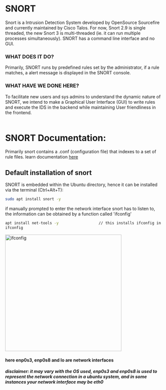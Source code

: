 # SNORT
Snort is a Intrusion Detection System developed by OpenSource Sourcefire and currently maintained by Cisco Talos. For now, Snort 2.9 is single threaded, the new Snort 3 is multi-threaded (ie. it can run multiple processes simultaneously). SNORT has a command line interface and no GUI.<br>

### WHAT DOES IT DO?
Primarily, SNORT runs by predefined rules set by the administrator, if a rule matches, a alert message is displayed in the SNORT console.
### WHAT HAVE WE DONE HERE?
To facilitate new users and sys admins to understand the dynamic nature of SNORT, we intend to make a Graphical User Interface 
(GUI) to write rules and execute the IDS in the backend while maintaining User friendliness in the frontend.<br>
<br>

# SNORT Documentation:
Primarily snort contains a .conf (configuration file) that indexes to a set of rule files. learn documentation [here](http://books.gigatux.nl/mirror/snortids/0596006616/snortids-CHP-5.html)

## Default installation of snort 
SNORT is embedded within the Ubuntu directory, hence it can be installed via the terminal (Ctrl+Alt+T):
```bash
sudo apt install snort -y
```
if manually prompted to enter the network interface snort has to listen to, the information can be obtained by a function called 'ifconfig'
```bash
apt install net-tools -y                  // this installs ifconfig in the system
ifconfig
```
<img width="374" alt="ifconfig" src="https://user-images.githubusercontent.com/70995581/220833040-55b49909-4241-41ac-a80c-2ff7041a963f.png"></br>
#### here enp0s3, enp0s8 and lo are network interfaces
##### disclaimer: it may vary with the OS used, enp0s3 and enp0s8 is used to represent the network connection in a ubuntu system, and in some instances your network interface may be eth0<br>
